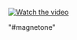 [![Watch the video](https://img.youtube.com/vi/srG_TFLJgnM/0.jpg)](https://www.youtube.com/watch?v=srG_TFLJgnM)


"#magnetone" 
